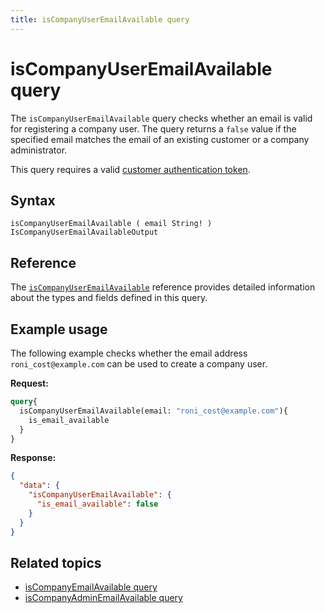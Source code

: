 ```yaml
---
title: isCompanyUserEmailAvailable query
---
```


# isCompanyUserEmailAvailable query

The `isCompanyUserEmailAvailable` query checks whether an email is valid for registering a company user. The query returns a `false` value if the specified email matches the email of an existing customer or a company administrator.

This query requires a valid [customer authentication token](../../../customer/mutations/generate-token.md).

## Syntax

`isCompanyUserEmailAvailable ( email String! ) IsCompanyUserEmailAvailableOutput`

## Reference

The [`isCompanyUserEmailAvailable`](https://developer.adobe.com/commerce/webapi/graphql-api/index.html#query-isCompanyUserEmailAvailable) reference provides detailed information about the types and fields defined in this query.

## Example usage

The following example checks whether the email address `roni_cost@example.com` can be used to create a company user.

**Request:**

```graphql
query{
  isCompanyUserEmailAvailable(email: "roni_cost@example.com"){
    is_email_available
  }
}
```

**Response:**

```json
{
  "data": {
    "isCompanyUserEmailAvailable": {
      "is_email_available": false
    }
  }
}
```

## Related topics

*  [isCompanyEmailAvailable query](is-company-email-available.md)
*  [isCompanyAdminEmailAvailable query](is-company-admin-email-available.md)
